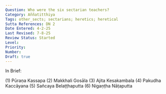 ```yaml
---
Question: Who were the six sectarian teachers?
Category: Aññatitthiya
Tags: other_sects; sectarians; heretics; heretical
Sutta References: DN 2
Date Entered: 4-2-25
Last Revised: 7-8-25
Review Status: Started
Level:
Priority:
Number: 
Draft: true
---
```


In Brief:

(1) Pūraṇa Kassapa
(2) Makkhali Gosāla
(3) Ajita Kesakambala
(4) Pakudha Kaccāyana
(5) Sañcaya Belaṭṭhaputta
(6) Nigaṇṭha Nāṭaputta

<!-- 
Further Reading:

Citations for actual historical works about these gentlemen would be good; I know there should be some for Nigaṇṭha Nātaputta and the Ājīvakas.
 -->


